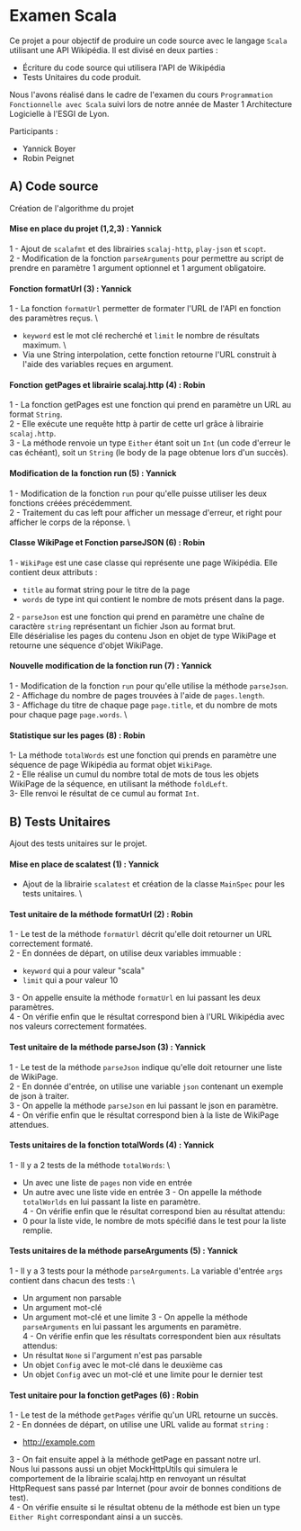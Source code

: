 # Examen Scala

Ce projet a pour objectif de produire un code source avec le langage `Scala` utilisant une API Wikipédia. Il est divisé en deux parties : 
- Écriture du code source qui utilisera l'API de Wikipédia
- Tests Unitaires du code produit.

Nous l'avons réalisé dans le cadre de l'examen du cours `Programmation Fonctionnelle avec Scala` suivi lors de notre année de Master 1 Architecture Logicielle à l'ESGI de Lyon.

Participants :
- Yannick Boyer
- Robin Peignet


## A) Code source
Création de l'algorithme du projet

#### Mise en place du projet (1,2,3) : Yannick
1 - Ajout de `scalafmt` et des librairies `scalaj-http`, `play-json` et `scopt`. \
2 - Modification de la fonction `parseArguments` pour permettre au script de prendre en paramètre 1 argument optionnel et 1 argument obligatoire.

#### Fonction formatUrl (3) : Yannick
1 - La fonction `formatUrl` permetter de formater l'URL de l'API en fonction des paramètres reçus. \
- `keyword` est le mot clé recherché et `limit` le nombre de résultats maximum. \
- Via une String interpolation, cette fonction retourne l'URL construit à l'aide des variables reçues en argument.

#### Fonction getPages et librairie scalaj.http (4) : Robin
1 - La fonction getPages est une fonction qui prend en paramètre un URL au format `String`. \
2 - Elle exécute une requête http à partir de cette url grâce à librairie `scalaj.http`. \
3 - La méthode renvoie un type `Either` étant soit un `Int` (un code d'erreur le cas échéant), soit un `String` (le body de la page obtenue lors d'un succès).

#### Modification de la fonction run (5) : Yannick
1 - Modification de la fonction `run` pour qu'elle puisse utiliser les deux fonctions créées précédemment. \
2 - Traitement du cas left pour afficher un message d'erreur, et right pour afficher le corps de la réponse. \

#### Classe WikiPage et Fonction parseJSON (6) : Robin
1 - `WikiPage` est une case classe qui représente une page Wikipédia. Elle contient deux attributs : 
- `title` au format string pour le titre de la page
- `words` de type int qui contient le nombre de mots présent dans la page.

2 - `parseJson` est une fonction qui prend en paramètre une chaîne de caractère `string` représentant un fichier Json au format brut. \
Elle désérialise les pages du contenu Json en objet de type WikiPage et retourne une séquence d'objet WikiPage.

#### Nouvelle modification de la fonction run (7) : Yannick
1 - Modification de la fonction `run` pour qu'elle utilise la méthode `parseJson`. \
2 - Affichage du nombre de pages trouvées à l'aide de `pages.length`. \
3 - Affichage du titre de chaque page `page.title`, et du nombre de mots pour chaque page `page.words`. \

#### Statistique sur les pages (8) : Robin
1- La méthode `totalWords` est une fonction qui prends en paramètre une séquence de page Wikipédia au format objet `WikiPage`. \
2 - Elle réalise un cumul du nombre total de mots de tous les objets WikiPage de la séquence, en utilisant la méthode `foldLeft`. \
3- Elle renvoi le résultat de ce cumul au format `Int`.

## B) Tests Unitaires
Ajout des tests unitaires sur le projet.

#### Mise en place de scalatest (1) : Yannick
- Ajout de la librairie `scalatest` et création de la classe `MainSpec` pour les tests unitaires. \

#### Test unitaire de la méthode formatUrl (2) : Robin
1 - Le test de la méthode `formatUrl` décrit qu'elle doit retourner un URL correctement formaté. \
2 - En données de départ, on utilise deux variables immuable :
- `keyword` qui a pour valeur "scala"
- `limit` qui a pour valeur 10

3 - On appelle ensuite la méthode `formatUrl` en lui passant les deux paramètres. \
4 - On vérifie enfin que le résultat correspond bien à l'URL Wikipédia avec nos valeurs correctement formatées.

#### Test unitaire de la méthode parseJson (3) : Yannick

1 - Le test de la méthode `parseJson` indique qu'elle doit retourner une liste de WikiPage. \
2 - En donnée d'entrée, on utilise une variable `json` contenant un exemple de json à traiter. \
3 - On appelle la méthode `parseJson` en lui passant le json en paramètre. \
4 - On vérifie enfin que le résultat correspond bien à la liste de WikiPage attendues.

#### Tests unitaires de la fonction totalWords (4) : Yannick

1 - Il y a 2 tests de la méthode `totalWords`: \
- Un avec une liste de `pages` non vide en entrée
- Un autre avec une liste vide en entrée
3 - On appelle la méthode `totalWorlds` en lui passant la liste en paramètre. \
4 - On vérifie enfin que le résultat correspond bien au résultat attendu:
- 0 pour la liste vide, le nombre de mots spécifié dans le test pour la liste remplie.

#### Tests unitaires de la méthode parseArguments (5) : Yannick

1 - Il y a 3 tests pour la méthode `parseArguments`. La variable d'entrée `args` contient dans chacun des tests : \
- Un argument non parsable
- Un argument mot-clé
- Un argument mot-clé et une limite
3 - On appelle la méthode `parseArguments` en lui passant les arguments en paramètre. \
4 - On vérifie enfin que les résultats correspondent bien aux résultats attendus:
- Un résultat `None` si l'argument n'est pas parsable
- Un objet `Config` avec le mot-clé dans le deuxième cas
- Un objet `Config` avec un mot-clé et une limite pour le dernier test

#### Test unitaire pour la fonction getPages (6) : Robin
1 - Le test de la méthode `getPages` vérifie qu'un URL retourne un succès. \
2 - En données de départ, on utilise une URL valide au format `string` :
- http://example.com 

3 - On fait ensuite appel à la méthode getPage en passant notre url. \
Nous lui passons aussi un objet MockHttpUtils qui simulera le comportement de la librairie scalaj.http en renvoyant un résultat HttpRequest sans passé par Internet (pour avoir de bonnes conditions de test). \
4 - On vérifie ensuite si le résultat obtenu de la méthode est bien un type `Either Right` correspondant ainsi a un succès.
